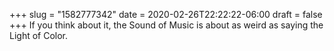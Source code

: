 +++
slug = "1582777342"
date = 2020-02-26T22:22:22-06:00
draft = false
+++
If you think about it, the Sound of Music is about as weird as saying the Light of Color.